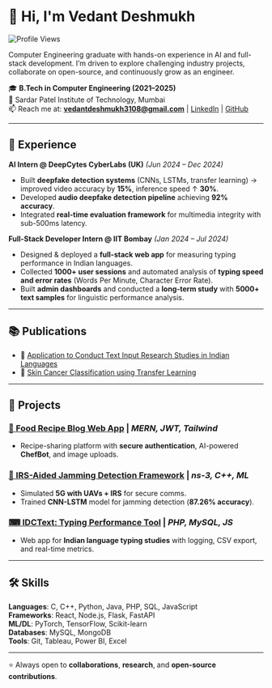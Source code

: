 # 👋 Hi, I'm Vedant Deshmukh  
![Profile Views](https://komarev.com/ghpvc/?username=Vedantspit&color=blue&style=flat-square)

Computer Engineering graduate with hands-on experience in AI and full-stack development. I’m driven to explore challenging industry projects, collaborate on open-source, and continuously grow as an engineer.

🎓 **B.Tech in Computer Engineering (2021–2025)**  
📍 Sardar Patel Institute of Technology, Mumbai  
📫 Reach me at: **vedantdeshmukh3108@gmail.com** | [LinkedIn](https://www.linkedin.com/in/vedant-deshmukh-47b1a122a/) | [GitHub](https://github.com/Vedantspit)  

---

## 💼 Experience  

**AI Intern @ DeepCytes CyberLabs (UK)** *(Jun 2024 – Dec 2024)*  
- Built **deepfake detection systems** (CNNs, LSTMs, transfer learning) → improved video accuracy by **15%**, inference speed ↑ **30%**.  
- Developed **audio deepfake detection pipeline** achieving **92% accuracy**.  
- Integrated **real-time evaluation framework** for multimedia integrity with sub-500ms latency.  

**Full-Stack Developer Intern @ IIT Bombay** *(Jan 2024 – Jul 2024)*  
- Designed & deployed a **full-stack web app** for measuring typing performance in Indian languages.  
- Collected **1000+ user sessions** and automated analysis of **typing speed and error rates** (Words Per Minute, Character Error Rate).  
- Built **admin dashboards** and conducted a **long-term study** with **5000+ text samples** for linguistic performance analysis.  

---

## 📚 Publications  

- 📝 [Application to Conduct Text Input Research Studies in Indian Languages](https://link.springer.com/chapter/10.1007/978-3-031-80829-6_5)  
- 📝 [Skin Cancer Classification using Transfer Learning](https://doi.org/10.1007/978-3-031-67444-0_17)  

---

## 🚀 Projects  

### [🍲 Food Recipe Blog Web App](https://github.com/Vedantspit/Food_Blog_App) | *MERN, JWT, Tailwind*  
- Recipe-sharing platform with **secure authentication**, AI-powered **ChefBot**, and image uploads.  

### [📡 IRS-Aided Jamming Detection Framework](https://github.com/Vedantspit/IRS_Jamming_Sim_Detection) | *ns-3, C++, ML*  
- Simulated **5G with UAVs + IRS** for secure comms.  
- Trained **CNN-LSTM** model for jamming detection (**87.26% accuracy**).  

### [⌨ IDCText: Typing Performance Tool](https://github.com/Vedantspit/IDCText-app) | *PHP, MySQL, JS*  
- Web app for **Indian language typing studies** with logging, CSV export, and real-time metrics.  

---

## 🛠 Skills  

**Languages**: C, C++, Python, Java, PHP, SQL, JavaScript  
**Frameworks**: React, Node.js, Flask, FastAPI  
**ML/DL**: PyTorch, TensorFlow, Scikit-learn  
**Databases**: MySQL, MongoDB  
**Tools**: Git, Tableau, Power BI, Excel  

---

⭐️ Always open to **collaborations**, **research**, and **open-source contributions**.  
